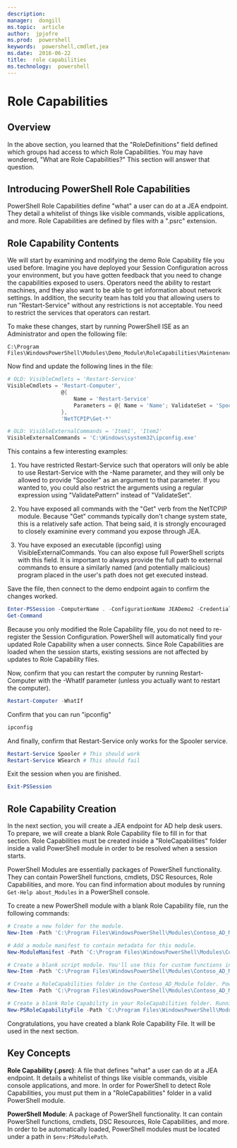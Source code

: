```yaml
---
description:  
manager:  dongill
ms.topic:  article
author:  jpjofre
ms.prod:  powershell
keywords:  powershell,cmdlet,jea
ms.date:  2016-06-22
title:  role capabilities
ms.technology:  powershell
---
```


# Role Capabilities

## Overview
In the above section, you learned that the "RoleDefinitions" field defined which groups had access to which Role Capabilities.
You may have wondered, "What are Role Capabilities?"
This section will answer that question.  

## Introducing PowerShell Role Capabilities
PowerShell Role Capabilities define "what" a user can do at a JEA endpoint.
They detail a whitelist of things like visible commands, visible applications, and more.
Role Capabilities are defined by files with a ".psrc" extension.

## Role Capability Contents
We will start by examining and modifying the demo Role Capability file you used before.
Imagine you have deployed your Session Configuration across your environment, but you have gotten feedback that you need to change the capabilities exposed to users.
Operators need the ability to restart machines, and they also want to be able to get information about network settings.
In addition, the security team has told you that allowing users to run "Restart-Service" without any restrictions is not acceptable.
You need to restrict the services that operators can restart.

To make these changes, start by running PowerShell ISE as an Administrator and open the following file:

```
C:\Program Files\WindowsPowerShell\Modules\Demo_Module\RoleCapabilities\Maintenance.psrc
```

Now find and update the following lines in the file:

```PowerShell
# OLD: VisibleCmdlets = 'Restart-Service'
VisibleCmdlets = 'Restart-Computer',
                 @{
                     Name = 'Restart-Service'
                     Parameters = @{ Name = 'Name'; ValidateSet = 'Spooler' }
                 },
                 'NetTCPIP\Get-*'

# OLD: VisibleExternalCommands = 'Item1', 'Item2'
VisibleExternalCommands = 'C:\Windows\system32\ipconfig.exe'
```

This contains a few interesting examples:

1.	You have restricted Restart-Service such that operators will only be able to use Restart-Service with the -Name parameter, and they will only be allowed to provide "Spooler" as an argument to that parameter.
If you wanted to, you could also restrict the arguments using a regular expression using "ValidatePattern" instead of "ValidateSet".

2.	You have exposed all commands with the "Get" verb from the NetTCPIP module.
Because "Get" commands typically don't change system state, this is a relatively safe action.
That being said, it is strongly encouraged to closely examinine every command you expose through JEA.

3.	You have exposed an executable (ipconfig) using VisibleExternalCommands.
You can also expose full PowerShell scripts with this field.
It is important to always provide the full path to external commands to ensure a similarly named (and potentially malicious) program placed in the user's path does not get executed instead.

Save the file, then connect to the demo endpoint again to confirm the changes worked.

```PowerShell
Enter-PSSession -ComputerName . -ConfigurationName JEADemo2 -Credential $NonAdminCred
Get-Command
```
Because you only modified the Role Capability file, you do not need to re-register the Session Configuration.
PowerShell will automatically find your updated Role Capability when a user connects.
Since Role Capabilities are loaded when the session starts, existing sessions are not affected by updates to Role Capability files.

Now, confirm that you can restart the computer by running Restart-Computer with the -WhatIf parameter (unless you actually want to restart the computer).

```PowerShell
Restart-Computer -WhatIf
```

Confirm that you can run "ipconfig"

```PowerShell
ipconfig
```

And finally, confirm that Restart-Service only works for the Spooler service.

```PowerShell
Restart-Service Spooler # This should work
Restart-Service WSearch # This should fail
```

Exit the session when you are finished.

```PowerShell
Exit-PSSession
```

## Role Capability Creation
In the next section, you will create a JEA endpoint for AD help desk users.
To prepare, we will create a blank Role Capability file to fill in for that section.
Role Capabilities must be created inside a "RoleCapabilities" folder inside a valid PowerShell module in order to be resolved when a session starts.

PowerShell Modules are essentially packages of PowerShell functionality.
They can contain PowerShell functions, cmdlets, DSC Resources, Role Capabilities, and more.
You can find information about modules by running `Get-Help about_Modules` in a PowerShell console.

To create a new PowerShell module with a blank Role Capability file, run the following commands:  

```PowerShell
# Create a new folder for the module.
New-Item -Path 'C:\Program Files\WindowsPowerShell\Modules\Contoso_AD_Module' -ItemType Directory

# Add a module manifest to contain metadata for this module.
New-ModuleManifest -Path 'C:\Program Files\WindowsPowerShell\Modules\Contoso_AD_Module\Contoso_AD_Module.psd1' -RootModule Contoso_AD_Module.psm1

# Create a blank script module. You'll use this for custom functions in the next section.
New-Item -Path 'C:\Program Files\WindowsPowerShell\Modules\Contoso_AD_Module\Contoso_AD_Module.psm1' -ItemType File

# Create a RoleCapabilities folder in the Contoso_AD_Module folder. PowerShell expects Role Capabilities to be located in a "RoleCapabilities" folder within a module.
New-Item -Path 'C:\Program Files\WindowsPowerShell\Modules\Contoso_AD_Module\RoleCapabilities' -ItemType Directory

# Create a blank Role Capability in your RoleCapabilities folder. Running this command without any additional parameters just creates a blank template.
New-PSRoleCapabilityFile -Path 'C:\Program Files\WindowsPowerShell\Modules\Contoso_AD_Module\RoleCapabilities\ADHelpDesk.psrc'
```

Congratulations, you have created a blank Role Capability File.
It will be used in the next section.

## Key Concepts
**Role Capability (.psrc)**:
A file that defines "what" a user can do at a JEA endpoint.
It details a whitelist of things like visible commands, visible console applications, and more.
In order for PowerShell to detect Role Capabilities, you must put them in a "RoleCapabilities" folder in a valid PowerShell module.

**PowerShell Module**:
A package of PowerShell functionality.
It can contain PowerShell functions, cmdlets, DSC Resources, Role Capabilities, and more.
In order to be automatically loaded, PowerShell modules must be located under a path in `$env:PSModulePath`.

